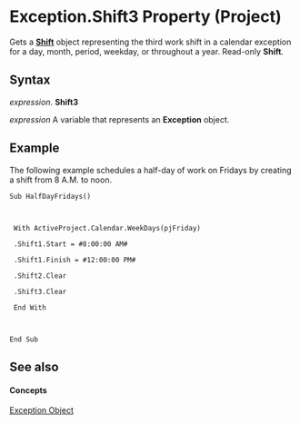 
# Exception.Shift3 Property (Project)

Gets a  **[Shift](bf224646-d1c6-bc4a-1cce-a08b2f4e417d.md)** object representing the third work shift in a calendar exception for a day, month, period, weekday, or throughout a year. Read-only **Shift**.


## Syntax

 _expression_. **Shift3**

 _expression_ A variable that represents an **Exception** object.


## Example

The following example schedules a half-day of work on Fridays by creating a shift from 8 A.M. to noon.


```
Sub HalfDayFridays() 

 

 With ActiveProject.Calendar.WeekDays(pjFriday) 

 .Shift1.Start = #8:00:00 AM# 

 .Shift1.Finish = #12:00:00 PM# 

 .Shift2.Clear 

 .Shift3.Clear 

 End With 

 

End Sub
```


## See also


#### Concepts


[Exception Object](105372cd-2e8b-0fd0-f565-0a75c907a40a.md)